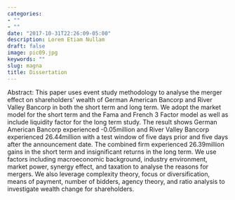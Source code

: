 ```yaml
---
categories:
- ""
- ""
date: "2017-10-31T22:26:09-05:00"
description: Lorem Etiam Nullam
draft: false
image: pic09.jpg
keywords: ""
slug: magna
title: Dissertation
---
```

Abstract:
This paper uses event study methodology to analyse the merger effect on shareholders’ wealth of German American Bancorp and River Valley Bancorp in both the short term and long term. We adopt the market model for the short term and the Fama and French 3 Factor model as well as include liquidity factor for the long term study. The result shows German American Bancorp experienced -0.05million and River Valley Bancorp experienced 26.44million with a test window of five days prior and five days after the announcement date. The combined firm experienced 26.39million gains in the short term and insignificant returns in the long term. We use factors including macroeconomic background, industry environment, market power, synergy effect, and taxation to analyse the reasons for mergers. We also leverage complexity theory, focus or diversification, means of payment, number of bidders, agency theory, and ratio analysis to investigate wealth change for shareholders. 
